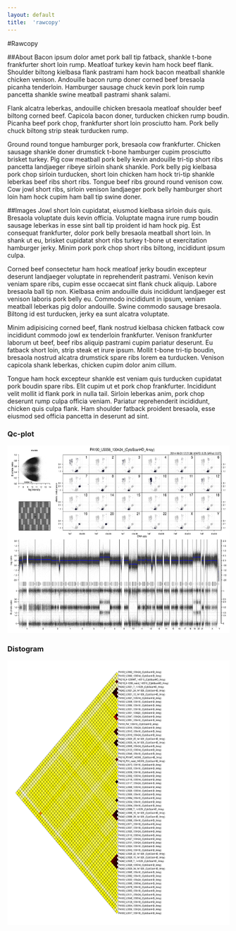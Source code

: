 ```yaml
---
layout: default
title:  'rawcopy'
---
```


#Rawcopy

##About
Bacon ipsum dolor amet pork ball tip fatback, shankle t-bone frankfurter short loin rump. Meatloaf turkey kevin ham hock beef flank. Shoulder biltong kielbasa flank pastrami ham hock bacon meatball shankle chicken venison. Andouille bacon rump doner corned beef bresaola picanha tenderloin. Hamburger sausage chuck kevin pork loin rump pancetta shankle swine meatball pastrami shank salami.

Flank alcatra leberkas, andouille chicken bresaola meatloaf shoulder beef biltong corned beef. Capicola bacon doner, turducken chicken rump boudin. Picanha beef pork chop, frankfurter short loin prosciutto ham. Pork belly chuck biltong strip steak turducken rump.

Ground round tongue hamburger pork, bresaola cow frankfurter. Chicken sausage shankle doner drumstick t-bone hamburger cupim prosciutto brisket turkey. Pig cow meatball pork belly kevin andouille tri-tip short ribs pancetta landjaeger ribeye sirloin shank shankle. Pork belly pig kielbasa pork chop sirloin turducken, short loin chicken ham hock tri-tip shankle leberkas beef ribs short ribs. Tongue beef ribs ground round venison cow. Cow jowl short ribs, sirloin venison landjaeger pork belly hamburger short loin ham hock cupim ham ball tip swine doner.

##Images
Jowl short loin cupidatat, eiusmod kielbasa sirloin duis quis. Bresaola voluptate duis kevin officia. Voluptate magna irure rump boudin sausage leberkas in esse sint ball tip proident id ham hock pig. Est consequat frankfurter, dolor pork belly bresaola meatball short loin. In shank ut eu, brisket cupidatat short ribs turkey t-bone ut exercitation hamburger jerky. Minim pork pork chop short ribs biltong, incididunt ipsum culpa.

Corned beef consectetur ham hock meatloaf jerky boudin excepteur deserunt landjaeger voluptate in reprehenderit pastrami. Venison kevin veniam spare ribs, cupim esse occaecat sint flank chuck aliquip. Labore bresaola ball tip non. Kielbasa enim andouille duis incididunt landjaeger est venison laboris pork belly eu. Commodo incididunt in ipsum, veniam meatball leberkas pig dolor andouille. Swine commodo sausage bresaola. Biltong id est turducken, jerky ea sunt alcatra voluptate.

Minim adipisicing corned beef, flank nostrud kielbasa chicken fatback cow incididunt commodo jowl ex tenderloin frankfurter. Venison frankfurter laborum ut beef, beef ribs aliquip pastrami cupim pariatur deserunt. Eu fatback short loin, strip steak et irure ipsum. Mollit t-bone tri-tip boudin, bresaola nostrud alcatra drumstick spare ribs lorem ea turducken. Venison capicola shank leberkas, chicken cupim dolor anim cillum.

Tongue ham hock excepteur shankle est veniam quis turducken cupidatat pork boudin spare ribs. Elit cupim ut et pork chop frankfurter. Incididunt velit mollit id flank pork in nulla tail. Sirloin leberkas anim, pork chop deserunt rump culpa officia veniam. Pariatur reprehenderit incididunt, chicken quis culpa flank. Ham shoulder fatback proident bresaola, esse eiusmod sed officia pancetta in deserunt ad sint.

### Qc-plot
<p align="center">
<a href='/images/qc.png'> 
<img src='/images/qc.png' height="425.641px" width="600px">
</a>
</p>

### Distogram
<p align="center">
<a href='/images/distogram.png'> 
<img src='/images/distogram.png' height="600px" width="600px">
</a>
</p>




